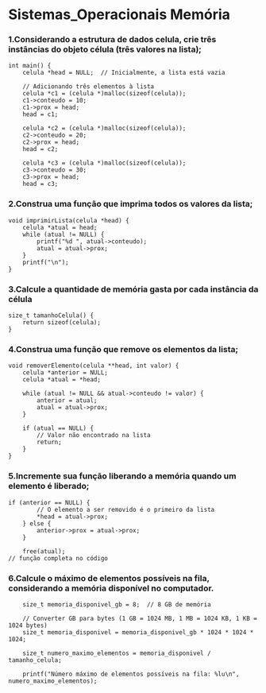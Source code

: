 # Sistemas_Operacionais Memória
### 1.Considerando a estrutura de dados celula, crie três instâncias do objeto célula (três valores na lista); 
```
int main() {
    celula *head = NULL;  // Inicialmente, a lista está vazia

    // Adicionando três elementos à lista
    celula *c1 = (celula *)malloc(sizeof(celula));
    c1->conteudo = 10;
    c1->prox = head;
    head = c1;

    celula *c2 = (celula *)malloc(sizeof(celula));
    c2->conteudo = 20;
    c2->prox = head;
    head = c2;

    celula *c3 = (celula *)malloc(sizeof(celula));
    c3->conteudo = 30;
    c3->prox = head;
    head = c3;
  ```
### 2.Construa uma função que imprima todos os valores da lista; 
```
void imprimirLista(celula *head) {
    celula *atual = head;
    while (atual != NULL) {
        printf("%d ", atual->conteudo);
        atual = atual->prox;
    }
    printf("\n");
}
  ```
### 3.Calcule a quantidade de memória gasta por cada instância da célula
```  
size_t tamanhoCelula() {
    return sizeof(celula);
}
```
### 4.Construa uma função que remove os elementos da lista;
``` 
void removerElemento(celula **head, int valor) {
    celula *anterior = NULL;
    celula *atual = *head;

    while (atual != NULL && atual->conteudo != valor) {
        anterior = atual;
        atual = atual->prox;
    }

    if (atual == NULL) {
        // Valor não encontrado na lista
        return;
    }
}

```
### 5.Incremente sua função liberando a memória quando um elemento é liberado;
``` 
if (anterior == NULL) {
        // O elemento a ser removido é o primeiro da lista
        *head = atual->prox;
    } else {
        anterior->prox = atual->prox;
    }

    free(atual);
// função completa no código
```
### 6.Calcule o máximo de elementos possíveis na fila, considerando a memória disponível no computador.
``` size_t tamanho_celula = tamanhoCelula();
    size_t memoria_disponivel_gb = 8;  // 8 GB de memória

    // Converter GB para bytes (1 GB = 1024 MB, 1 MB = 1024 KB, 1 KB = 1024 bytes)
    size_t memoria_disponivel = memoria_disponivel_gb * 1024 * 1024 * 1024;

    size_t numero_maximo_elementos = memoria_disponivel / tamanho_celula;

    printf("Número máximo de elementos possíveis na fila: %lu\n", numero_maximo_elementos);
  ```
